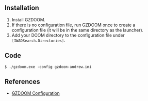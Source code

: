 ## Installation

1. Install GZDOOM.
2. If there is no configuration file, run GZDOOM once to create a configuration file (it will be in the same directory as the launcher).
3. Add your DOOM directory to the configuration file under `[IWADSearch.Directories]`.

## Code

```
$ ./gzdoom.exe -config gzdoom-andrew.ini
```

## References

- [GZDOOM Configuration](https://zdoom.org/wiki/Configuration_file)